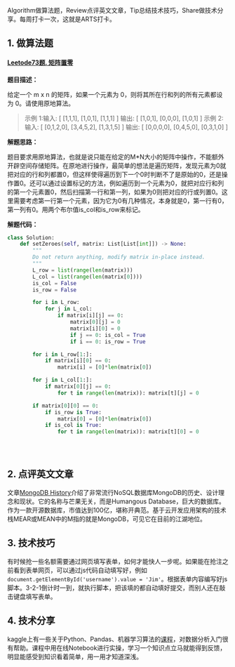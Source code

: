 Algorithm做算法题，Review点评英文文章，Tip总结技术技巧，Share做技术分享。每周打卡一次，这就是ARTS打卡。

## 1. 做算法题

#### [Leetode73题. 矩阵置零](https://leetcode-cn.com/problems/set-matrix-zeroes/)

**题目描述：**

给定一个 m x n 的矩阵，如果一个元素为 0，则将其所在行和列的所有元素都设为 0。请使用原地算法。

> 示例 1:输入: 
> [
>   [1,1,1],
>   [1,0,1],
>   [1,1,1]
> ]
> 输出: 
> [
>   [1,0,1],
>   [0,0,0],
>   [1,0,1]
> ]
> 示例 2:输入: 
> [
>   [0,1,2,0],
>   [3,4,5,2],
>   [1,3,1,5]
> ]
> 输出: 
> [
>   [0,0,0,0],
>   [0,4,5,0],
>   [0,3,1,0]
> ]

**解题思路：**

题目要求用原地算法，也就是说只能在给定的M*N大小的矩阵中操作，不能额外开辟空间存储矩阵。在原地进行操作，最简单的想法是遍历矩阵，发现元素为0就把对应的行和列都置0，但这样使得遍历到下一个0时判断不了是原始的0，还是操作置0。还可以通过设置标记的方法，例如遍历到一个元素为0，就把对应行和列的第一个元素置0，然后扫描第一行和第一列，如果为0则把对应的行或列置0。这里需要考虑第一行第一个元素，因为它为0有几种情况，本身就是0，第一行有0，第一列有0。用两个布尔值is_col和is_row来标记。

**解题代码：**

```python
class Solution:
    def setZeroes(self, matrix: List[List[int]]) -> None:
        """
        Do not return anything, modify matrix in-place instead.
        """
        L_row = list(range(len(matrix)))
        L_col = list(range(len(matrix[0])))
        is_col = False
        is_row = False

        for i in L_row:
            for j in L_col:
                if matrix[i][j] == 0:
                    matrix[0][j] = 0
                    matrix[i][0] = 0
                    if j == 0: is_col = True
                    if i == 0: is_row = True

        for i in L_row[1:]:
            if matrix[i][0] == 0:
                matrix[i] = [0]*len(matrix[0])

        for j in L_col[1:]:
            if matrix[0][j] == 0:
                for t in range(len(matrix)): matrix[t][j] = 0

        if matrix[0][0] == 0:
            if is_row is True:
                matrix[0] = [0]*len(matrix[0])
            if is_col is True:
                for t in range(len(matrix)): matrix[t][0] = 0


                
```

## 2. 点评英文文章

文章[MongoDB History](https://www.quickprogrammingtips.com/mongodb/mongodb-history.html)介绍了非常流行NoSQL数据库MongoDB的历史、设计理念和现状。它的名称与芒果无关，而是Humangous Database，巨大的数据库。作为一款开源数据库，市值达到100亿，堪称开典范。基于云开发应用架构的技术栈MEAR或MEAN中的M指的就是MongoDB，可见它在目前的江湖地位。

## 3. 技术技巧

有时候抢一些名额需要通过网页填写表单，如何才能快人一步呢。如果能在抢注之前看到表单网页，可以通过js代码自动填写好，例如`document.getElementById('username').value = 'Jim'`。根据表单内容编写好js脚本。3-2-1倒计时一到，就执行脚本，把该填的都自动填好提交，而别人还在敲击键盘填写表单。

## 4. 技术分享

kaggle上有一些关于Python、Pandas、机器学习算法的[课程](https://www.kaggle.com/learn/overview)，对数据分析入门很有帮助。课程中用在线Notebook进行实操，学习一个知识点立马就能得到反馈，明显能感受到知识看着简单，用一用才知道深浅。